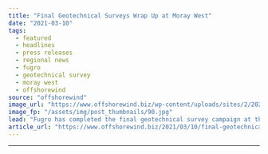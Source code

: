 ```yaml
---
title: "Final Geotechnical Surveys Wrap Up at Moray West"
date: "2021-03-10"
tags: 
  - featured
  - headlines
  - press releases
  - regional news
  - fugro
  - geotechnical survey
  - moray west
  - offshorewind
source: "offshorewind"
image_url: "https://www.offshorewind.biz/wp-content/uploads/sites/2/2021/03/Final-Geotechnical-Surveys-Wrap-Up-at-Moray-West.jpg"
image_fp: "/assets/img/post_thumbnails/90.jpg"
lead: "Fugro has completed the final geotechnical survey campaign at the Moray West offshore wind"
article_url: "https://www.offshorewind.biz/2021/03/10/final-geotechnical-surveys-wrap-up-at-moray-west/"
---
```


---
